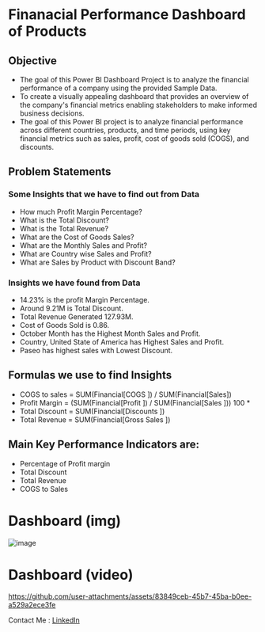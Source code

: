 # Finanacial Performance Dashboard of Products

## Objective

- The goal of this Power BI Dashboard Project is to analyze the financial performance of a company using the provided Sample Data.
- To create a visually appealing dashboard that provides an overview of the company's financial metrics enabling stakeholders to make informed business decisions. 
- The goal of this Power BI project is to analyze financial performance across different countries, products, and time periods, using key financial metrics such as sales, profit, cost of goods sold (COGS), and discounts.

## Problem Statements
### Some Insights that we have to find out from Data 
- How much Profit Margin Percentage? 
- What is the Total Discount? 
- What is the Total Revenue? 
- What are the Cost of Goods Sales? 
- What are the Monthly Sales and Profit? 
- What are Country wise Sales and Profit? 
- What are Sales by Product with Discount Band?

### Insights we have found from Data 
- 14.23% is the profit Margin Percentage. 
- Around 9.21M is Total Discount. 
- Total Revenue Generated 127.93M. 
- Cost of Goods Sold is 0.86. 
- October Month has the Highest Month Sales and Profit. 
- Country, United State of America has Highest Sales and Profit. 
- Paseo has highest sales with Lowest Discount.

## Formulas we use to find Insights 
- COGS to sales = SUM(Financial[COGS ]) / SUM(Financial[Sales]) 
- Profit Margin = (SUM(Financial[Profit ]) / SUM(Financial[Sales ])) 100 * 
- Total Discount = SUM(Financial[Discounts ]) 
- Total Revenue = SUM(Financial[Gross Sales ]) 

## Main Key Performance Indicators are:
- Percentage of Profit margin
- Total Discount
- Total Revenue
- COGS to Sales

# Dashboard (img)

![image](https://github.com/user-attachments/assets/2d34e2dd-3e44-475e-97af-50f7ccbf43a2)

# Dashboard (video)

https://github.com/user-attachments/assets/83849ceb-45b7-45ba-b0ee-a529a2ece3fe


Contact Me : [LinkedIn](www.linkedin.com/in/mdsadiqueofficial/)


